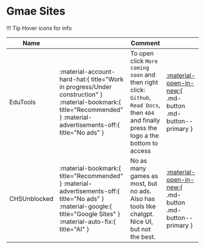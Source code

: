 # Gmae Sites
!!! Tip
    Hover icons for info

| Name         |                                                                                                                                                                        | Comment                                                                                                                                    |                                                                                                |
| ------------ | ---------------------------------------------------------------------------------------------------------------------------------------------------------------------- | ------------------------------------------------------------------------------------------------------------------------------------------ | ---------------------------------------------------------------------------------------------- |
| EduTools     | :material-account-hard-hat:{ title="Work in progress/Under construction" } :material-bookmark:{ title="Recommended" } :material-advertisements-off:{ title="No ads" }  | To open click `More coming soon` and then right click: `Github`, `Read Docs`, then `404` and finally press the logo a the bottom to access | [:material-open-in-new:](https://educationaltools.github.io){ .md-button .md-button--primary } |
| CHSUnblocked | :material-bookmark:{ title="Recommended" } :material-advertisements-off:{ title="No ads" } :material-google:{ title="Google Sites" } :material-auto-fix:{ title="AI" } | No as many games as most, but no ads. Also has tools like chatgpt. Nice UI, but not the best.                                              | [:material-open-in-new:](https://chsunblocked.github.io){ .md-button .md-button--primary }     |